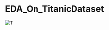 # EDA_On_TitanicDataset
![T](https://freevector-images.s3.amazonaws.com/uploads/vector/preview/37720/37720.png)
